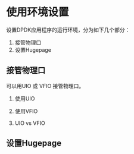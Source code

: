 # 使用环境设置

设置DPDK应用程序的运行环境，分为如下几个部分：

1. 接管物理口
2. 设置Hugepage

## 接管物理口

可以用UIO 或 VFIO 接管物理口。
1. 使用UIO


2. 使用VFIO


3. UIO vs VFIO


## 设置Hugepage

